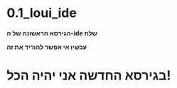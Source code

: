 # 0.1_loui_ide
<h4>הגירסא הראשונה של ה-ide שלח
  <p>עכשיו אי אפשר להוריד את זה</p>
  <h1>בגירסא החדשה אני יהיה הכל!</h1>
